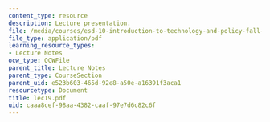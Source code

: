 ```yaml
---
content_type: resource
description: Lecture presentation.
file: /media/courses/esd-10-introduction-to-technology-and-policy-fall-2006/caaa8cef98aa4382caaf97e7d6c82c6f_lec19.pdf
file_type: application/pdf
learning_resource_types:
- Lecture Notes
ocw_type: OCWFile
parent_title: Lecture Notes
parent_type: CourseSection
parent_uid: e523b603-465d-92e8-a50e-a16391f3aca1
resourcetype: Document
title: lec19.pdf
uid: caaa8cef-98aa-4382-caaf-97e7d6c82c6f
---
```

